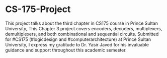 # CS-175-Project
This project talks about the third chapter in CS175 course in Prince Sultan University,
This Chapter 3 project covers encoders, decoders, multiplexers, demultiplexers, and both combinational and sequential circuits. Submitted for #CS175 (#logicdesign and #computerarchitecture) at Prince Sultan University, I express my gratitude to Dr. Yasir Javed for his invaluable guidance and support throughout this academic semester.
